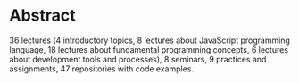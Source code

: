 # Abstract

36 lectures (4 introductory topics, 8 lectures about JavaScript programming
language, 18 lectures about fundamental programming concepts, 6 lectures about
development tools and processes), 8 seminars, 9 practices and assignments, 47
repositories with code examples.
